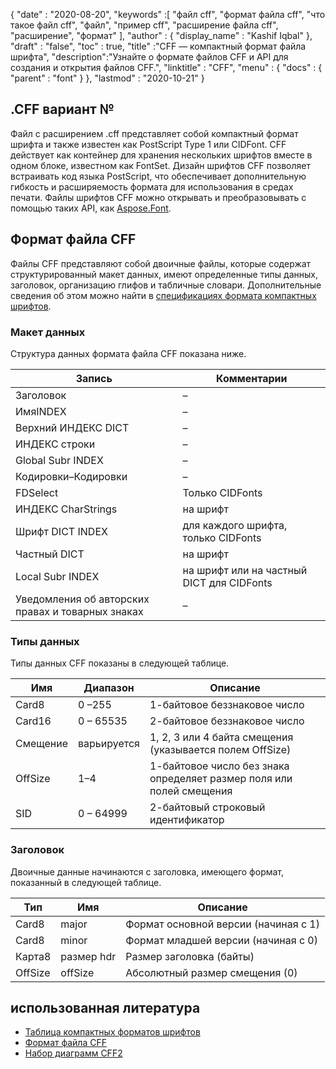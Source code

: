 {
  "date" : "2020-08-20",
  "keywords" :[ "файл cff", "формат файла cff", "что такое файл cff", "файл", "пример cff", "расширение файла cff", "расширение", "формат" ],
  "author" : {
    "display_name" : "Kashif Iqbal"
},
  "draft" : "false",
  "toc" : true,
  "title" :"CFF — компактный формат файла шрифта",
  "description":"Узнайте о формате файлов CFF и API для создания и открытия файлов CFF.",
  "linktitle" : "CFF",
  "menu" : {
    "docs" : {
      "parent" : "font"
}
},
  "lastmod" : "2020-10-21"
}

## .CFF вариант №

Файл с расширением .cff представляет собой компактный формат шрифта и также известен как PostScript Type 1 или CIDFont. CFF действует как контейнер для хранения нескольких шрифтов вместе в одном блоке, известном как FontSet. Дизайн шрифтов CFF позволяет встраивать код языка PostScript, что обеспечивает дополнительную гибкость и расширяемость формата для использования в средах печати. Файлы шрифтов CFF можно открывать и преобразовывать с помощью таких API, как [Aspose.Font](https://products.aspose.com/font).

## Формат файла CFF

Файлы CFF представляют собой двоичные файлы, которые содержат структурированный макет данных, имеют определенные типы данных, заголовок, организацию глифов и табличные словари. Дополнительные сведения об этом можно найти в [спецификациях формата компактных шрифтов](https://learn.microsoft.com/en-us/typography/opentype/spec/cff).

### Макет данных
Структура данных формата файла CFF показана ниже.

|Запись|Комментарии|
---|---|
|Заголовок|–|
|ИмяINDEX|–|
|Верхний ИНДЕКС DICT|–|
|ИНДЕКС строки|–|
|Global Subr INDEX|–|
|Кодировки–Кодировки|–|
|FDSelect|Только CIDFonts|
|ИНДЕКС CharStrings|на шрифт|
|Шрифт DICT INDEX|для каждого шрифта, только CIDFonts|
|Частный DICT|на шрифт|
|Local Subr INDEX|на шрифт или на частный DICT для CIDFonts|
|Уведомления об авторских правах и товарных знаках|–|

### Типы данных

Типы данных CFF показаны в следующей таблице.

|Имя|Диапазон|Описание|
---|---|---|
|Card8|0 –255|1-байтовое беззнаковое число|
|Card16|0 – 65535|2-байтовое беззнаковое число|
|Смещение|варьируется|1, 2, 3 или 4 байта смещения (указывается полем OffSize)|
|OffSize|1–4|1-байтовое число без знака определяет размер поля или полей смещения|
|SID|0 – 64999|2-байтовый строковый идентификатор|

### Заголовок

Двоичные данные начинаются с заголовка, имеющего формат, показанный в следующей таблице.

|Тип|Имя|Описание|
---|---|---|
|Card8|major|Формат основной версии (начиная с 1)|
|Card8|minor|Формат младшей версии (начиная с 0)|
|Карта8|размер hdr| Размер заголовка (байты)|
|OffSize|offSize|Абсолютный размер смещения (0)|

## использованная литература

* [Таблица компактных форматов шрифтов](https://learn.microsoft.com/en-us/typography/opentype/spec/cff)
* [Формат файла CFF](https://adobe-type-tools.github.io/font-tech-notes/pdfs/5176.CFF.pdf)
* [Набор диаграмм CFF2](https://learn.microsoft.com/en-us/typography/opentype/spec/cff2charstr)

